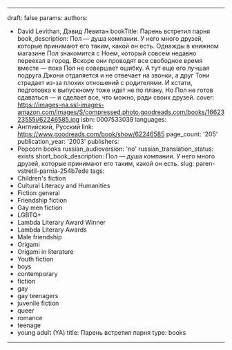 ---
draft: false
params:
  authors:
  - David Levithan, Дэвид Левитан
  bookTitle: Парень встретил парня
  book_description: Пол — душа компании. У него много друзей, которые принимают его
    таким, какой он есть. Однажды в книжном магазине Пол знакомится с Ноем, который
    совсем недавно переехал в город. Вскоре они проводят все свободное время вместе
    — пока Пол не совершает ошибку. А тут еще его лучшая подруга Джони отдаляется
    и не отвечает на звонки, а друг Тони страдает из-за плохих отношений с родителями.
    И кстати, подготовка к выпускному тоже идет не по плану. Но Пол не готов сдаваться
    — и сделает все, что можно, ради своих друзей.
  cover: https://images-na.ssl-images-amazon.com/images/S/compressed.photo.goodreads.com/books/1662323555i/62246585.jpg
  isbn: 0007533039
  languages:
  - Английский, Русский
  link: https://www.goodreads.com/book/show/62246585
  page_count: '205'
  publication_year: '2003'
  publishers:
  - Popcorn books
  russian_audioversion: 'no'
  russian_translation_status: exists
  short_book_description: Пол — душа компании. У него много друзей, которые принимают
    его таким, какой он есть.
  slug: paren-vstretil-parnia-254b7ede
  tags:
  - Children's fiction
  - Cultural Literacy and Humanities
  - Fiction general
  - Friendship fiction
  - Gay men fiction
  - LGBTQ+
  - Lambda Literary Award Winner
  - Lambda Literary Awards
  - Male friendship
  - Origami
  - Origami in literature
  - Youth fiction
  - boys
  - contemporary
  - fiction
  - gay
  - gay teenagers
  - juvenile fiction
  - queer
  - romance
  - teenage
  - young adult (YA)
title: Парень встретил парня
type: books
------
